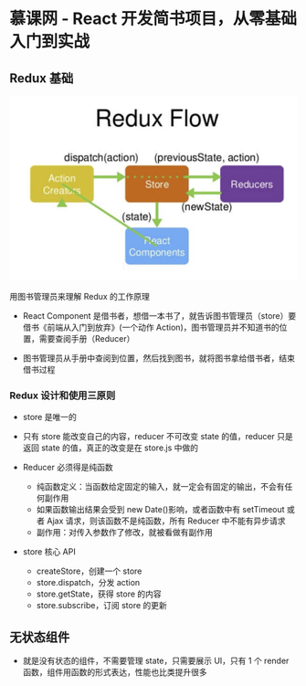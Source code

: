 # 慕课网 - React 开发简书项目，从零基础入门到实战

## Redux 基础

![redux-flow](./imgs/redux-flow.png)

用图书管理员来理解 Redux 的工作原理

- React Component 是借书者，想借一本书了，就告诉图书管理员（store）要借书《前端从入门到放弃》(一个动作 Action)，图书管理员并不知道书的位置，需要查阅手册（Reducer）

- 图书管理员从手册中查阅到位置，然后找到图书，就将图书拿给借书者，结束借书过程

### Redux 设计和使用三原则

- store 是唯一的

- 只有 store 能改变自己的内容，reducer 不可改变 state 的值，reducer 只是返回 state 的值，真正的改变是在 store.js 中做的

- Reducer 必须得是纯函数

  - 纯函数定义：当函数给定固定的输入，就一定会有固定的输出，不会有任何副作用
  - 如果函数输出结果会受到 new Date()影响，或者函数中有 setTimeout 或者 Ajax 请求，则该函数不是纯函数，所有 Reducer 中不能有异步请求
  - 副作用：对传入参数作了修改，就被看做有副作用

- store 核心 API
  - createStore，创建一个 store
  - store.dispatch，分发 action
  - store.getState，获得 store 的内容
  - store.subscribe，订阅 store 的更新

## 无状态组件

- 就是没有状态的组件，不需要管理 state，只需要展示 UI，只有 1 个 render 函数，组件用函数的形式表达，性能也比类提升很多
